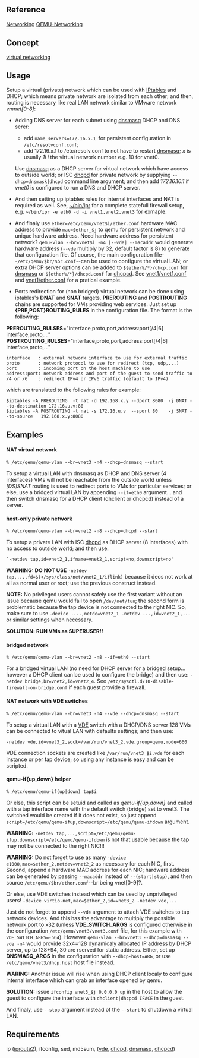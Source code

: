 Reference
---------

[Networking](http://www.linux-kvm.org/page/Networking)
[QEMU-Networking](https://en.wikibooks.org/wiki/QEMU/Networking)

Concept
-------

[virtual networking](http://wiki.libvirt.org/page/VirtualNetworking)

Usage
-----

Setup a virtual (private) network which can be used with [IPtables][2] and DHCP;
which means private network are isolated from each other; and then,
routing is necessary like real LAN network similar to VMware network
*vmnet[0-8]*:

- Adding DNS server for each subnet using [dnsmasq][5] DHCP and DNS serer:

  + add `name_servers=172.16.x.1 `for persistent configuration in `/etc/resolvconf.conf`;
  + add 172.16.x.1 to /etc/resolv.conf to not have to restart [dnsmasq][5];
 *x* is usually *1i* *i* the virtual network number e.g. 10 for vnet0.

  Use [dnsmasq][5] as a DHCP server for virtual network which have access to
outside world; or ISC [dhcpd][4] for private network by supplying
`--dhcp=dnsmask|dhcpd` command line argument; and then
add _172.16.10.1_ if _vnet0_ is configured to run a DNS and DHCP server.


- And then setting up iptables rules for internal interfaces and NAT
is required as well. See, [~/bin/ipr](bin/ipr) for a complete statefull firewall
setup, e.g. `~/bin/ipr -e eth0 -d -i vnet1,vnet2,vnet3` for exmaple.

- And finaly use `ether=/etc/qemu/vnet$i/ether.conf` hardware MAC address to provide
`mac=$ether_$j` to qemu for persistent network and unique hardware address.
Need hardware address for persistent network? `qemu-vlan --br=vnet$i -n4 [--vde] --macaddr`
would generate hardware address (`--vde` multiply  by 32, default factor is 8)
to generate that configuration file.
Of course, the main configuration file--`/etc/qemu/$br/$br.conf`--can be used to
configure the virtual LAN; or extra DHCP server options can be added to
`${ether%/*}/dhcp.conf` for [dnsmasq][5] or `${ether%/*}/dhcpd.conf` for [dhcpcd][3].
See [vnet1/vnet1.conf](vnet1/vnet1.conf) and [vnet1/ether.conf](vnet1/ether.conf)
for a pratical example.

- Ports redirection for (non bridged) virtual network can be done using
iptables's **DNAT** and **SNAT** targets. **PREROUTING** and **POSTROUTING** chains are supported
for VMs providing web services. Just set up **{PRE,POST}ROUTING_RULES** in the
configuration file. The format is the following:

**PREROUTING_RULSES**="interface,proto,port,address:port[/4|6] interface,proto,..."
**POSTROUTING_RULSES**="interface,proto,port,address:port[/4|6] interface,proto,..."

    interface   : external network interface to use for external traffic
    proto       : network protocol to use for redirect (tcp, udp,...)
    port        : incoming port on the host machine to use
    address:port: network address and port of the guest to send traffic to
    /4 or /6    : redirect IPv4 or IPv6 traffic (default to IPv4)

which are translated to the following rules for example:

    $iptables -A PREROUTING  -t nat -d 192.168.x.y --dport 8080  -j DNAT --to-destination 172.16.u.v:80
    $iptables -A POSTROUTING -t nat -s 172.16.u.v  --sport 80    -j SNAT --to-source   192.168.x.y:8080

Examples
--------

#### NAT virtual network

    % /etc/qemu/qemu-vlan --br=vnet3 -n4 --dhcp=dnsmasq --start

To setup a virtual LAN with dnsmasq as DHCP and DNS server (4 interfaces)
VMs will not be reachable from the outside world unless *[DS]SNAT* routing
is used to redirect ports to VMs for particular services; or else, use a
bridged virtual LAN by appending `--if=eth0` argument... and then switch
dnsmasq for a DHCP client (dhclient or dhcpcd) instead of a server.

#### host-only private network

    % /etc/qemu/qemu-vlan --br=vnet2 -n8 --dhcp=dhcpd --start

To setup a private LAN with ISC [dhcpd][4] as DHCP server (8 interfaces)
with no access to outside world; and then use:

    `-netdev tap,id=vnet2_1,ifname=vnet2_1,script=no,downscript=no'

**WARNING: DO NOT USE** `-netdev tap,...,fd=$(</sys/class/net/vnet2_1/iflink)`
because it deos not work at all as normal user or root; use the previous
construct instead.

**NOTE:** No privileged users cannot safely use the first variant without an issue
because qemu would fail to open `/dev/net/tun`; the second form is problematic
because the tap device is not connected to the right NIC.
So, make sure to use `-device ....,netde=vnet2_1 -netdev ...,id=vnet2_1,...` or
similar settings when necessary.

**SOLUTION: RUN VMs as SUPERUSER!!**

#### bridged network

    % /etc/qemu/qemu-vlan --br=vnet2 -n8 --if=eth0 --start

For a bridged virtual LAN (no need for DHCP server for a bridged setup... however
a DHCP client can be used to configure the bridge)
and then use: `-netdev bridge,br=vnet2,id=vnet2_4`.
See `/etc/sysctl.d/10-disable-firewall-on-bridge.conf` if each guest provide
a firewall.

#### NAT network with VDE switches

    % /etc/qemu/qemu-vlan --br=vnet3 -n4 --vde --dhcp=dnsmasq --start

To setup a virtual LAN with a [VDE][1] switch with a DHCP/DNS server 128 VMs
can be connected to vitual LAN with defaults settings; and then use:

    -netdev vde,id=vnet3_2,sock=/var/run/vnet3_2.vde,group=qemu,mode=660

VDE connection sockets are created like `/var/run/vnet3_$i.vde` for each instance
or per tap device; so using any instance is easy and can be scripted.

#### qemu-if{up,down} helper

    % /etc/qemu/qemu-if(up|down) tap$i

Or else, this script can be setuid and called as *qemu-if{up,down}* and called
with a tap interface name with the default switch (bridge) set to vnet3.
The switched would be created if it does not exist, so just append
`script=/etc/qemu/qemu-ifup,downscript=/etc/qemu/qemu-ifdown` argument.

**WARNING:** `-netdev tap,...,script=/etc/qemu/qemu-ifup,downscript=/etc/qemu/qemu-ifdown`
is not that usable because the tap may not be connected to the right NIC!!!

**WARNING:** Do not forget to use as many `-device e1000,mac=$ether_2,netdev=vnet2_2`
as necessary for each NIC, first. Second, append a hardware MAC address for
each NIC; hardware address can be generated by passing `--macaddr` instead of
`--(start|stop)`, and then source `/etc/qemu/$br/ether.conf`--br being vnet[0-9]?.

Or else, use VDE switches instead which can be used by unprivileged users!
`-device virtio-net,mac=$ether_2,id=vnet3_2 -netdev vde,...`

Just do not forget to append `--vde` argument to attach VDE switches to tap
network devices. And this has the advantage to multiply the possible network
port to x32 (unless **VDE_SWITCH_ARGS** is configured otherwise in the configuration
`/etc/qemu/vnet3/vnet3.conf` file, for this example with `VDE_SWITCH_ARGS=-n64`).
However `qemu-vlan --br=vnet3 --dhcp=dnsmasq --vde -n4` would provide 32x4=128
dynamicaly allocated IP address by DHCP server, up to 128+94, 30 are rserved
for static address. Either, set up **DNSMASQ_ARGS** in the configuration with
`--dhcp-host=ARG`, or use `/etc/qemu/vnet3/dhcp.host` host file instead.

**WARING:** Another issue will rise when using DHCP client localy to configure internal
interface which can grab an interface opened by qemu.

**SOLUTION:** issue `ifconfig vnet3_$j 0.0.0.0 up` in the host to allow the guest
to configure the interface with `dhclient|dhcpcd IFACE` in the guest.

And finaly, use `--stop` argument instead of the `--start` to shutdown a virtual LAN.
 
Requirements
------------

ip ([iproute2][6]), ifconfig, sed, md5sum, ([vde][1], [dhcpd][3], [dnsmasq][5], [dhcpcd][3])

[1]: http://vde.sourceforge.net/
[2]: http://www.netfilter.org/projects/iptables/
[3]: http://roy.marples.name/projects/dhcpcd/
[4]: http://www.isc.org/products/DHCP
[5]: http://www.thekelleys.org.uk/dnsmasq/doc.html
[6]: https://wiki.linuxfoundation.org/networking/iproute2

